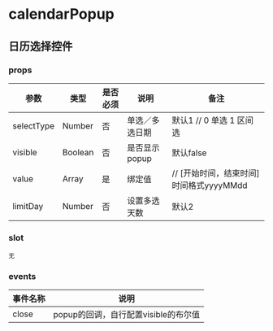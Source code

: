 # calendarPopup

## 日历选择控件

### props

|参数|类型|是否必须|说明|备注|
|---|---|---|---|---|
|selectType|Number|否|单选／多选日期|默认1 // 0 单选  1 区间选|
|visible|Boolean|否|是否显示popup|默认false|
|value|Array|是|绑定值|// [开始时间，结束时间] 时间格式yyyyMMdd|
|limitDay|Number|否|设置多选天数|默认2|


### slot

``无``

### events

|事件名称|说明|
|-------|---|
|close|popup的回调，自行配置visible的布尔值|
